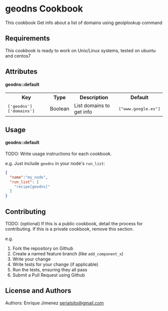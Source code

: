 geodns Cookbook
===============
This cookbook Get info about a list of domains using geoiplookup command

Requirements
------------
This cookbook is ready to work on Unix/Linux systems, tested on ubuntu and centos7

Attributes
----------

#### geodns::default
<table>
  <tr>
    <th>Key</th>
    <th>Type</th>
    <th>Description</th>
    <th>Default</th>
  </tr>
  <tr>
    <td><tt>['geodns']['domains']</tt></td>
    <td>Boolean</td>
    <td>List domains to get info</td>
    <td><tt>["www.google.es"]</tt></td>
  </tr>
</table>

Usage
-----
#### geodns::default
TODO: Write usage instructions for each cookbook.

e.g.
Just include `geodns` in your node's `run_list`:

```json
{
  "name":"my_node",
  "run_list": [
    "recipe[geodns]"
  ]
}
```

Contributing
------------
TODO: (optional) If this is a public cookbook, detail the process for contributing. If this is a private cookbook, remove this section.

e.g.
1. Fork the repository on Github
2. Create a named feature branch (like `add_component_x`)
3. Write your change
4. Write tests for your change (if applicable)
5. Run the tests, ensuring they all pass
6. Submit a Pull Request using Github

License and Authors
-------------------
Authors: Enrique Jimenez <serialsito@gmail.com>

